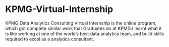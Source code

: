 # KPMG-Virtual-Internship
KPMG Data Analytics Consulting Virtual Internship is the online program, which got complete similar work that  Graduates do at KPMG.I  learnt what it is like working at one of the world’s best data analytics team, and build skills required to excel as a analytics consultant.

 
